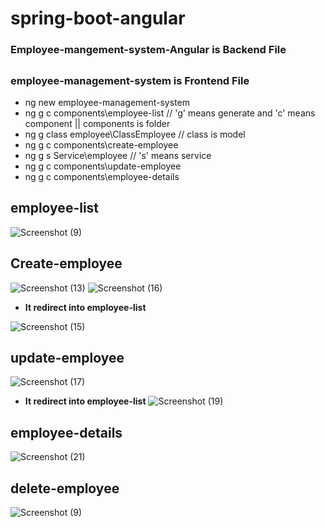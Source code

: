 # spring-boot-angular

### Employee-mangement-system-Angular is Backend File
##
### employee-management-system is Frontend File
* ng new employee-management-system
* ng g c components\employee-list // 'g' means generate and 'c' means component || components is folder
* ng g class employee\ClassEmployee // class is model
* ng g c components\create-employee
* ng g s Service\employee // 's' means service
* ng g c components\update-employee
* ng g c components\employee-details
##
## employee-list
![Screenshot (9)](https://user-images.githubusercontent.com/80576654/165759804-39f55421-dd3a-4ed2-89b9-06e1953d7393.png)
##

## Create-employee
![Screenshot (13)](https://user-images.githubusercontent.com/80576654/165759915-cd6d7ae0-13ad-4ff7-b3c3-8bd93cce543c.png)
![Screenshot (16)](https://user-images.githubusercontent.com/80576654/165759994-5d6edfea-ac7e-44aa-a548-c5e55794e460.png)

* <b>It redirect into employee-list</b>

![Screenshot (15)](https://user-images.githubusercontent.com/80576654/165760200-26d7d2c9-c8f9-4333-925e-89b85e81f513.png)

## update-employee
![Screenshot (17)](https://user-images.githubusercontent.com/80576654/165760308-c0e3d273-5f6a-4452-ae11-e95d51b29a3a.png)

* <b>It redirect into employee-list</b>
![Screenshot (19)](https://user-images.githubusercontent.com/80576654/165760512-b226d369-5cd7-48f7-99d5-ae5647a94bc7.png)

## employee-details
![Screenshot (21)](https://user-images.githubusercontent.com/80576654/165760613-f8dc6ee6-1a94-4e79-a396-618571a3d1ff.png)

## delete-employee
![Screenshot (9)](https://user-images.githubusercontent.com/80576654/165759804-39f55421-dd3a-4ed2-89b9-06e1953d7393.png)
